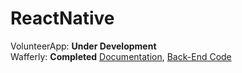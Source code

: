 # ReactNative  
VolunteerApp: **Under Development**  
Wafferly: **Completed** [Documentation](https://github.com/njoodadel/ReactNative/blob/master/Wafferly/Documentation%20.pdf), [Back-End Code](https://github.com/njoodadel/PHP)
